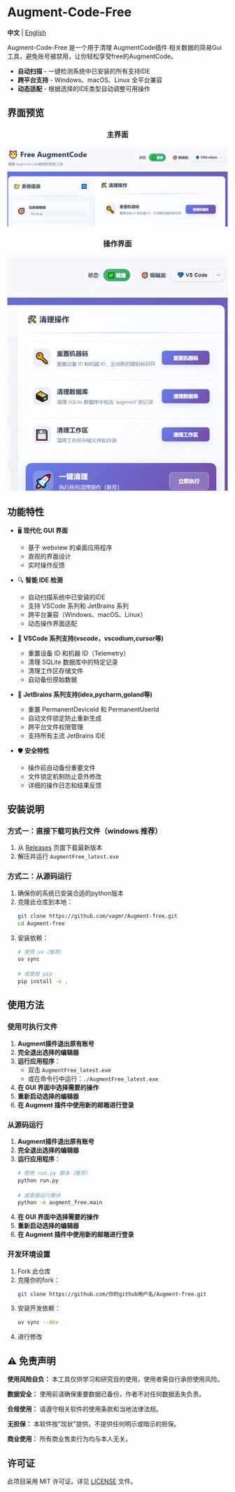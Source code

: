 # Augment-Code-Free

**中文** | [English](README_EN.md)

Augment-Code-Free 是一个用于清理 AugmentCode插件 相关数据的简易Gui工具，避免账号被禁用，让你轻松享受free的AugmentCode。

- **自动扫描** - 一键检测系统中已安装的所有支持IDE
- **跨平台支持** - Windows、macOS、Linux 全平台兼容
- **动态适配** - 根据选择的IDE类型自动调整可用操作

## 界面预览

<div align="center">

### 主界面
![主界面](docs/ui2.png)

### 操作界面
![操作界面](docs/ui.png)

</div>

## 功能特性

- 🖥️ **现代化 GUI 界面**
  - 基于 webview 的桌面应用程序
  - 直观的界面设计
  - 实时操作反馈

- 🔍 **智能 IDE 检测**
  - 自动扫描系统中已安装的IDE
  - 支持 VSCode 系列和 JetBrains 系列
  - 跨平台兼容（Windows、macOS、Linux）
  - 动态操作界面适配

- 💙 **VSCode 系列支持(vscode，vscodium,cursor等)**
  - 重置设备 ID 和机器 ID（Telemetry）
  - 清理 SQLite 数据库中的特定记录
  - 清理工作区存储文件
  - 自动备份原始数据

- 🧠 **JetBrains 系列支持(idea,pycharm,goland等)**
  - 重置 PermanentDeviceId 和 PermanentUserId
  - 自动文件锁定防止重新生成
  - 跨平台文件权限管理
  - 支持所有主流 JetBrains IDE

- 🛡️ **安全特性**
  - 操作前自动备份重要文件
  - 文件锁定机制防止意外修改
  - 详细的操作日志和结果反馈


## 安装说明

### 方式一：直接下载可执行文件（windows 推荐）

1. 从 [Releases](https://github.com/vagmr/Augment-free/releases) 页面下载最新版本
2. 解压并运行 `AugmentFree_latest.exe`

### 方式二：从源码运行

1. 确保你的系统已安装合适的python版本
2. 克隆此仓库到本地：
   ```bash
   git clone https://github.com/vagmr/Augment-free.git
   cd Augment-free
   ```
3. 安装依赖：
   ```bash
   # 使用 uv（推荐）
   uv sync

   # 或使用 pip
   pip install -e .
   ```

## 使用方法

### 使用可执行文件

1. **Augment插件退出原有账号**
2. **完全退出选择的编辑器**
3. **运行应用程序**：
   - 双击 `AugmentFree_latest.exe`
   - 或在命令行中运行：`./AugmentFree_latest.exe`
4. **在 GUI 界面中选择需要的操作**
5. **重新启动选择的编辑器**
6. **在 Augment 插件中使用新的邮箱进行登录**

### 从源码运行

1. **Augment插件退出原有账号**
2. **完全退出选择的编辑器**
3. **运行应用程序**：
   ```bash
   # 使用 run.py 脚本（推荐）
   python run.py

   # 或直接运行模块
   python -m augment_free.main
   ```
4. **在 GUI 界面中选择需要的操作**
5. **重新启动选择的编辑器**
6. **在 Augment 插件中使用新的邮箱进行登录**



### 开发环境设置

1. Fork 此仓库
2. 克隆你的fork：
   ```bash
   git clone https://github.com/你的github用户名/Augment-free.git
   ```
3. 安装开发依赖：
   ```bash
   uv sync --dev
   ```
4. 进行修改

## ⚠️ 免责声明

**使用风险自负：** 本工具仅供学习和研究目的使用，使用者需自行承担使用风险。

**数据安全：** 使用前请确保重要数据已备份，作者不对任何数据丢失负责。

**合规使用：** 请遵守相关软件的使用条款和当地法律法规。

**无担保：** 本软件按"现状"提供，不提供任何明示或暗示的担保。

**商业使用：** 所有商业售卖行为均与本人无关。

## 许可证

此项目采用 MIT 许可证。详见 [LICENSE](LICENSE) 文件。
